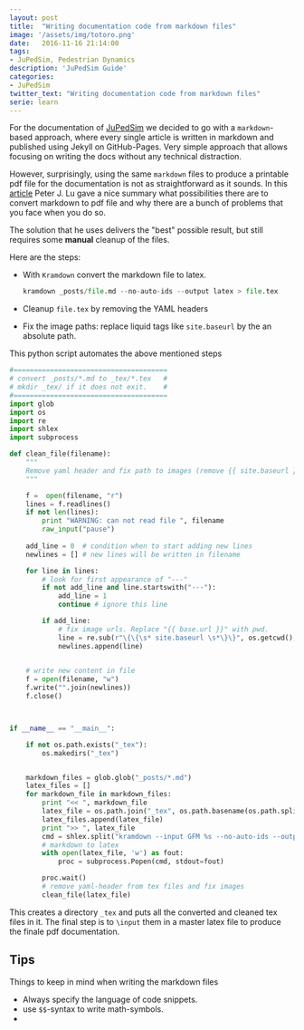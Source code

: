 ```yaml
---
layout: post
title:  "Writing documentation code from markdown files"
image: '/assets/img/totoro.png'
date:   2016-11-16 21:14:00
tags:
- JuPedSim, Pedestrian Dynamics
description: 'JuPedSim Guide'
categories:
- JuPedSim
twitter_text: "Writing documentation code from markdown files"
serie: learn
---
```


For the documentation of  [JuPedSim](http://jupedsim.org) we decided to go with a `markdown`-based approach, 
where every single article is written in markdown and published using Jekyll on GitHub-Pages. 
Very simple approach that allows focusing on writing the docs without any technical distraction. 

However, surprisingly, using the same `markdown` files to  produce a printable pdf file for the documentation is not
as straightforward as it sounds. In this [article](http://peterlu.github.io/2014/08/03/markdown_latex_pdf.html)
Peter J. Lu gave a nice summary what possibilities there are to convert markdown to pdf file and why there are 
a bunch of problems that you face when you do so.

The solution that he uses delivers the "best" possible result, but still requires some **manual** cleanup of the files. 

Here are the steps: 

- With `Kramdown` convert the markdown file to latex.

  ```python
  kramdown _posts/file.md --no-auto-ids --output latex > file.tex
  ```

- Cleanup `file.tex` by removing  the YAML headers
- Fix the image paths:  replace liquid tags like `site.baseurl` by the an absolute path.

This  python script automates the above mentioned steps

```python
#======================================
# convert _posts/*.md to _tex/*.tex   #
# mkdir _tex/ if it does not exit.    #
#======================================
import glob
import os
import re
import shlex
import subprocess

def clean_file(filename):
    """
    Remove yaml header and fix path to images (remove {{ site.baseurl }})
    """

    f =  open(filename, "r")
    lines = f.readlines()
    if not len(lines):
        print "WARNING: can not read file ", filename
        raw_input("pause")
        
    add_line = 0  # condition when to start adding new lines
    newlines = [] # new lines will be written in filename

    for line in lines:
        # look for first appearance of "---"
        if not add_line and line.startswith("---"):
            add_line = 1
            continue # ignore this line

        if add_line:
            # fix image urls. Replace "{{ base.url }}" with pwd.
            line = re.sub(r"\{\{\s* site.baseurl \s*\}\}", os.getcwd(), line)
            newlines.append(line)

    
    # write new content in file
    f = open(filename, "w")
    f.write("".join(newlines))
    f.close()



if __name__ == "__main__":

    if not os.path.exists("_tex"):
        os.makedirs("_tex")


    markdown_files = glob.glob("_posts/*.md")
    latex_files = []
    for markdown_file in markdown_files:
        print "<< ", markdown_file
        latex_file = os.path.join("_tex", os.path.basename(os.path.splitext(markdown_file)[0]) ) + ".tex"
        latex_files.append(latex_file)
        print ">> ", latex_file
        cmd = shlex.split("kramdown --input GFM %s --no-auto-ids --output latex" % markdown_file)
        # markdown to latex
        with open(latex_file, 'w') as fout:
            proc = subprocess.Popen(cmd, stdout=fout)

        proc.wait()
        # remove yaml-header from tex files and fix images
        clean_file(latex_file)
```

This creates a directory `_tex` and puts all the converted and cleaned tex files in it. The final step is to `\input`
them in a master latex file to produce the finale pdf documentation. 

## Tips

Things to keep in mind when writing the markdown files

- Always specify the language of code snippets. 
- use `$$`-syntax to write math-symbols.
- 
